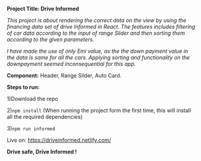 
**Project Title: Drive Informed**

*This project is about rendering the correct data on the view by using the financing data set of drive Informed in React. The features includes filtering of car data according to the input of range Slider and then sorting them according to the given parameters.*

*I have made the use of only Emi value, as the the down payment value in the data is same for all the cars. Applying sorting and functionality on the downpayment seemed inconsequential for this app.*

**Component:**  Header, Range Silder, Auto Card. 

**Steps to run:** 

1)Download the repo

2)``npm install``   (When running the project form the first time, this will install all the required dependencies)

3)``npm run informed ``

Live on: https://driveinformed.netlify.com/

**Drive safe, Drive Informed !**
